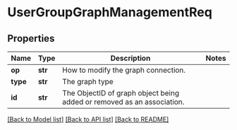 # UserGroupGraphManagementReq

## Properties
Name | Type | Description | Notes
------------ | ------------- | ------------- | -------------
**op** | **str** | How to modify the graph connection. | 
**type** | **str** | The graph type | 
**id** | **str** | The ObjectID of graph object being added or removed as an association. | 

[[Back to Model list]](../README.md#documentation-for-models) [[Back to API list]](../README.md#documentation-for-api-endpoints) [[Back to README]](../README.md)


